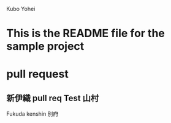 Kubo Yohei
# This is the README file for the sample project
pull request
======
新伊織
pull req Test
山村
------
Fukuda kenshin
別府
